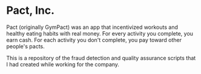# Pact, Inc. 
Pact (originally GymPact) was an app that incentivized workouts and healthy eating habits with real money. For every activity you complete, you earn cash. For each activity you don't complete, you pay toward other people's pacts.

This is a repository of the fraud detection and quality assurance scripts that I had created while working for the company. 
